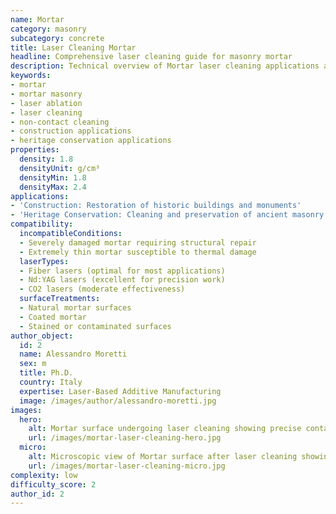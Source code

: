```yaml
---
name: Mortar
category: masonry
subcategory: concrete
title: Laser Cleaning Mortar
headline: Comprehensive laser cleaning guide for masonry mortar
description: Technical overview of Mortar laser cleaning applications and parameters
keywords:
- mortar
- mortar masonry
- laser ablation
- laser cleaning
- non-contact cleaning
- construction applications
- heritage conservation applications
properties:
  density: 1.8
  densityUnit: g/cm³
  densityMin: 1.8
  densityMax: 2.4
applications:
- 'Construction: Restoration of historic buildings and monuments'
- 'Heritage Conservation: Cleaning and preservation of ancient masonry structures'
compatibility:
  incompatibleConditions:
  - Severely damaged mortar requiring structural repair
  - Extremely thin mortar susceptible to thermal damage
  laserTypes:
  - Fiber lasers (optimal for most applications)
  - Nd:YAG lasers (excellent for precision work)
  - CO2 lasers (moderate effectiveness)
  surfaceTreatments:
  - Natural mortar surfaces
  - Coated mortar
  - Stained or contaminated surfaces
author_object:
  id: 2
  name: Alessandro Moretti
  sex: m
  title: Ph.D.
  country: Italy
  expertise: Laser-Based Additive Manufacturing
  image: /images/author/alessandro-moretti.jpg
images:
  hero:
    alt: Mortar surface undergoing laser cleaning showing precise contamination removal
    url: /images/mortar-laser-cleaning-hero.jpg
  micro:
    alt: Microscopic view of Mortar surface after laser cleaning showing detailed surface structure
    url: /images/mortar-laser-cleaning-micro.jpg
complexity: low
difficulty_score: 2
author_id: 2
---
```

